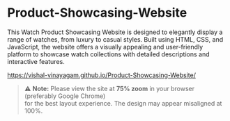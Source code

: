 # Product-Showcasing-Website
This Watch Product Showcasing Website is designed to elegantly display a range of watches, from luxury to casual styles. Built using HTML, CSS, and JavaScript, the website offers a visually appealing and user-friendly platform to showcase watch collections with detailed descriptions and interactive features.

https://vishal-vinayagam.github.io/Product-Showcasing-Website/
> ⚠️ **Note:** Please view the site at **75% zoom** in your browser (preferably Google Chrome)  
> for the best layout experience. The design may appear misaligned at 100%.
